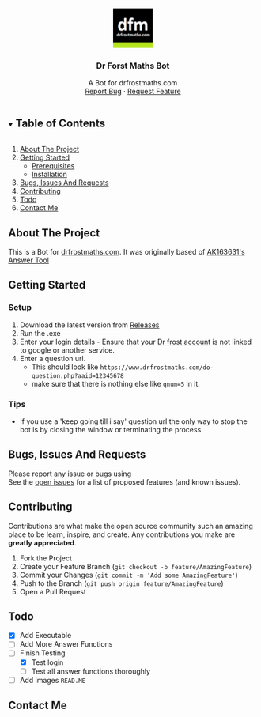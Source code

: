 <br />
<p align="center">
  <a href="https://github.com/Jacrac04/DFM-Bot">
    <img src="images/logo.jpg" alt="Logo" width="80" height="80">
  </a>

  <h3 align="center">Dr Forst Maths Bot</h3>

  <p align="center">
    A Bot for drfrostmaths.com
    <br />
    <a href="https://github.com/Jacrac04/DFM-Bot/issues">Report Bug</a>
    ·
    <a href="https://github.com/Jacrac04/DFM-Bot/issues">Request Feature</a>
  </p>
</p>


<details open="open">
  <summary><h2 style="display: inline-block">Table of Contents</h2></summary>
  <ol>
    <li>
      <a href="#about-the-project">About The Project</a>
    </li>
    <li>
      <a href="#getting-started">Getting Started</a>
      <ul>
        <li><a href="#setup">Prerequisites</a></li>
        <li><a href="#tips">Installation</a></li>
      </ul>
    </li>
    <li><a href="#bugs-issues-and-requests">Bugs, Issues And Requests</a></li>
    <li><a href="#contributing">Contributing</a></li>
    <li><a href="#todo">Todo</a></li>
    <li><a href="#contact-me">Contact Me</a></li>
  </ol>
</details>





## About The Project
This is a Bot for [drfrostmaths.com](drfrostmaths.com). 
It was originally based of [AK163631's Answer Tool](https://github.com/AK163631/DFM-Answer-Tool)

## Getting Started
### Setup
1. Download the latest version from [Releases](https://github.com/Jacrac04/DFM-Bot/releases)
2. Run the .exe
3. Enter your login details - Ensure that your [Dr frost account](https://www.drfrostmaths.com/account.php) is not linked to google or another service.
4. Enter a question url.
    - This should look like `https://www.drfrostmaths.com/do-question.php?aaid=12345678`
    - make sure that there is nothing else like `qnum=5` in it.

### Tips
* If you use a 'keep going till i say' question url the only way to stop the bot is by closing the window or terminating the process


## Bugs, Issues And Requests
Please report any issue or bugs using  
See the [open issues](https://github.com/github_username/repo_name/issues) for a list of proposed features (and known issues).

## Contributing
Contributions are what make the open source community such an amazing place to be learn, inspire, and create. Any contributions you make are **greatly appreciated**.

1. Fork the Project
2. Create your Feature Branch (`git checkout -b feature/AmazingFeature`)
3. Commit your Changes (`git commit -m 'Add some AmazingFeature'`)
4. Push to the Branch (`git push origin feature/AmazingFeature`)
5. Open a Pull Request

## Todo

- [x] Add Executable
- [ ] Add More Answer Functions
- [ ] Finish Testing
  - [x] Test login
  - [ ] Test all answer functions thoroughly
- [ ] Add images `READ.ME`

## Contact Me 
